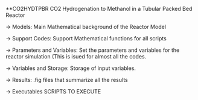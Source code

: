  **CO2HYDTPBR CO2 Hydrogenation to Methanol in a Tubular Packed Bed Reactor
 
-> Models: 
Main Mathematical background of the Reactor Model

-> Support Codes:
Support Mathematical functions for all scripts

-> Parameters and Variables:
Set the parameters and variables for the reactor simulation (This is isued for almost all the codes.

-> Variables and Storage:
Storage of input variables.

-> Results:
.fig files that summarize all the results

-> Executables
SCRIPTS TO EXECUTE
